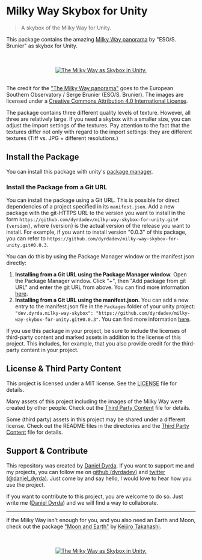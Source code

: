 # Milky Way Skybox for Unity

> A skybox of the Milky Way for Unity.

This package contains the amazing [Milky Way panorama](https://www.eso.org/public/images/eso0932a/) by "ESO/S. Brunier" as skybox for Unity.

<p align=center>
    <br>
    <br> 
    <a href="https://github.com/dyrdaio/milky-way-skybox-for-unity">
        <img src="./Media/milky_way_2.gif" alt="The Milky Way as Skybox in Unity."/>
    </a>
    <br>
    <br>
</p>

The credit for the ["The Milky Way panorama"](https://www.eso.org/public/images/eso0932a/) goes to the European Southern Observatory / Serge Brunier (ESO/S. Brunier). The images are licensed under a [Creative Commons Attribution 4.0 International License](https://creativecommons.org/licenses/by/4.0/).

The package contains three different quality levels of texture. However, all three are relatively large. If you need a skybox with a smaller size, you can adjust the import settings of the textures. Pay attention to the fact that the textures differ not only with regard to the import settings: they are different textures (Tiff vs. JPG + different resolutions.)

## Install the Package

You can install this package with unity's [package manager](https://docs.unity3d.com/Manual/PackagesList.html).

### Install the Package from a Git URL

You can install the package using a Git URL. This is possible for direct dependencies of a project specified in its ```manifest.json```. Add a new package with the git-HTTPS URL to the version you want to install in the form ```https://github.com/dyrdadev/milky-way-skybox-for-unity.git#{version}```, where {version} is the actual version of the release you want to install. For example, if you want to install version "0.0.3" of this package, you can refer to ```https://github.com/dyrdadev/milky-way-skybox-for-unity.git#0.0.3```.

You can do this by using the Package Manager window or the manifest.json directly:

1. **Installing from a Git URL using the Package Manager window.** Open the Package Manager window. Click "+", then "Add package from git URL" and enter the git URL from above. You can find more information [here](https://docs.unity3d.com/Manual/upm-ui-giturl.html).
2. **Installing from a Git URL using the manifest.json.** You can add a new entry to the manifest.json file in the ``Packages`` folder of your unity project: ```"dev.dyrda.milky-way-skybox": "https://github.com/dyrdadev/milky-way-skybox-for-unity.git#0.0.3"```. You can find more information [here](https://docs.unity3d.com/Manual/upm-git.html).

If you use this package in your project, be sure to include the licenses of third-party content and marked assets in addition to the license of this project. This includes, for example, that you also provide credit for the third-party content in your project.


## License & Third Party Content

This project is licensed under a MIT license. See the [LICENSE](/LICENSE) file for details.

Many assets of this project including the images of the Milky Way were created by other people. Check out the [Third Party Content](/ThirdPartyContent.md) file for details.

Some (third party) assets in this project may be shared under a different license. Check out the README files in the directories and the [Third Party Content](/ThirdPartyContent.md) file for details.

## Support & Contribute

This repository was created by [Daniel Dyrda](https://dyrda.io). If you want to support me and my projects, you can follow me on [github (dyrdadev)](https://github.com/dyrdadev) and [twitter (@daniel_dyrda)](https://twitter.com/daniel_dyrda). Just come by and say hello, I would love to hear how you use the project.

If you want to contribute to this project, you are welcome to do so. Just write me ([Daniel Dyrda](https://dyrda.io)) and we will find a way to collaborate.

---
If the Milky Way isn't enough for you, and you also need an Earth and Moon, check out the package ["Moon and Earth"](https://github.com/keijiro/MoonAndEarth) by [Keijiro Takahashi](https://github.com/keijiro).

<p align=center>
    <br>
    <br> 
    <a href="https://github.com/dyrdaio/milky-way-skybox-for-unity">
        <img src="./Media/guess_the_distance_for_gif_4.gif" alt="The Milky Way as Skybox in Unity."/>
    </a>
    <br>
    <br>
</p>
